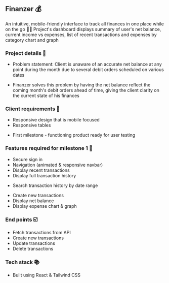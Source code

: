 ## Finanzer 💰

An intuitive, mobile-friendly interface to track all finances in one place while on the go 🏃‍♂️
Project's dashboard displays summary of user's net balance, current income vs expenses, list of recent transactions and expenses by category chart and graph

### Project details 📁

- Problem statement: Client is unaware of an accurate net balance at any point during the month due to several debit orders scheduled on various dates

* Finanzer solves this problem by having the net balance reflect the coming month's debit orders ahead of time, giving the client clarity on the current state of his finances

### Client requirements 📝

- Responsive design that is mobile focused
- Responsive tables

* First milestone - functioning product ready for user testing

### Features required for milestone 1 🌱

- Secure sign in
- Navigation (animated & responsive navbar)
- Display recent transactions
- Display full transaction history

* Search transaction history by date range

- Create new transactions
- Display net balance
- Display expense chart & graph

### End points ☑️

- Fetch transactions from API
- Create new transactions
- Update transactions
- Delete transactions

### Tech stack 📚

- Built using React & Tailwind CSS
